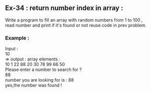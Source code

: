 ## Ex-34 : return number index in array : 

Write a program to fill an array with random numbers from 1 to 100 ,  
read number and print if it's found or not reuse code in prev problem.  

### Example :  
Input :  
10  
=> output : array elements :  
10 1 22 88 20 30 78 99 66 50  
Please enter a number to search for ?  
88  
number you are looking for is : 88  
yes,the number was found !  

